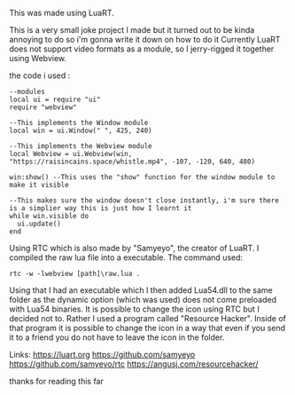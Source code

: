 This was made using LuaRT.

This is a very small joke project I made but it turned out to be kinda annoying to do so i'm gonna write it down on how to do it
Currently LuaRT does not support video formats as a module, so I jerry-rigged it together using Webview.

the code i used :



	--modules
	local ui = require "ui"
	require "webview"

	--This implements the Window module
	local win = ui.Window(" ", 425, 240)

	--This implements the Webview module
	local Webview = ui.Webview(win, "https://raisincains.space/whistle.mp4", -107, -120, 640, 480)

	win:show() --This uses the "show" function for the window module to make it visible

	--This makes sure the window doesn't close instantly, i'm sure there is a simplier way this is just how I learnt it
	while win.visible do 
	  ui.update()
	end



Using RTC which is also made by "Samyeyo", the creator of LuaRT. I compiled the raw lua file into a executable.
The command used:


	rtc -w -lwebview [path]\raw.lua .


Using that I had an executable which I then added Lua54.dll to the same folder as the dynamic option (which was used) does not come preloaded with Lua54 binaries.
It is possible to change the icon using RTC but I decided not to. Rather I used a program called "Resource Hacker". 
Inside of that program it is possible to change the icon in a way that even if you send it to a friend you do not have to leave the icon in the folder.

Links:
https://luart.org
https://github.com/samyeyo
https://github.com/samyeyo/rtc
https://angusj.com/resourcehacker/

thanks for reading this far
